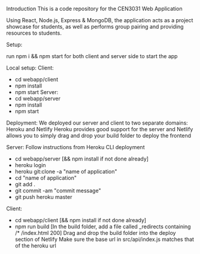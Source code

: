 


Introduction
This is a code repository for the CEN3031 Web Application

Using React, Node.js, Express & MongoDB, the application acts as a project showcase for students, as well as performs group pairing and providing resources to students.

Setup:

run npm i && npm start for both client and server side to start the app

Local setup:
  Client:
   - cd webapp/client
   - npm install
   - npm start
  Server:
   - cd webapp/server
   - npm install
   - npm start
    
    
Deployment:
  We deployed our server and client to two separate domains: Heroku and Netlify
    Heroku provides good support for the server and Netlify allows you to simply drag and drop your build folder to deploy the frontend
    
  Server: Follow instructions from Heroku CLI deployment
   - cd webapp/server [&& npm install if not done already]
   - heroku login
   - heroku git:clone -a "name of application"
   - cd "name of application"
   - git add .
   - git commit -am "commit message"
   - git push heroku master
    
  Client: 
   - cd webapp/client [&& npm install if not done already]
   - npm run build
    [In the build folder, add a file called _redirects containing /* /index.html 200]
    Drag and drop the build folder into the deploy section of Netlify
    Make sure the base url in src/api/index.js matches that of the heroku url
    
